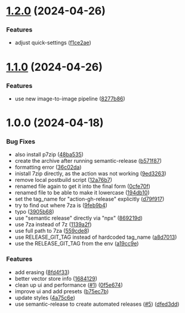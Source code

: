 # [1.2.0](https://github.com/blib-la/vj/compare/v1.1.0...v1.2.0) (2024-04-26)


### Features

* adjust quick-settings ([f1ce2ae](https://github.com/blib-la/vj/commit/f1ce2ae5fc93987967872abdaf970b1273b3d31f))

# [1.1.0](https://github.com/blib-la/vj/compare/v1.0.0...v1.1.0) (2024-04-26)


### Features

* use new image-to-image pipeline ([8277b86](https://github.com/blib-la/vj/commit/8277b866964c4e6d4a9e06b803790518cc98bc3f))

# 1.0.0 (2024-04-18)


### Bug Fixes

* also install p7zip ([48ba535](https://github.com/blib-la/vj/commit/48ba535f127c061d8190997f2334f81c9ff99601))
* create the archive after running semantic-release ([b571f87](https://github.com/blib-la/vj/commit/b571f87744de859bd7a99552654dd053bc114a91))
* formatting error ([36c02da](https://github.com/blib-la/vj/commit/36c02da1ec5d6290bf3aa21470f1348ab332abad))
* inistall 7zip directly, as the action was not working ([9ed3263](https://github.com/blib-la/vj/commit/9ed3263ecf17a4fd327057b9ea107111d738eefc))
* remove local postbuild script ([12a76b7](https://github.com/blib-la/vj/commit/12a76b7ec1c6f9219c057fb0c54ff38f255d0019))
* renamed file again to get it into the final form ([0cfe70f](https://github.com/blib-la/vj/commit/0cfe70fa3735a332442a1012070617531b103e95))
* renamed file to be able to make it lowercase ([194db10](https://github.com/blib-la/vj/commit/194db1040e9d2d5856c28eb161d0a787852dc082))
* set the tag_name for "action-gh-release" explicitly ([d79f917](https://github.com/blib-la/vj/commit/d79f917f1eb9a78f12f9cec28091e2f82d9aa555))
* try to find out where 7za is ([9feb9b4](https://github.com/blib-la/vj/commit/9feb9b42dd19106a342b6f2406bca6eead2d70cc))
* typo ([3905b68](https://github.com/blib-la/vj/commit/3905b681e157556947b6f0b2041b6bb7e8140a9d))
* use "semantic release" directly via "npx" ([869219d](https://github.com/blib-la/vj/commit/869219d062ddcb9243391b9d8a89aff83d220002))
* use 7za instead of 7z ([1139a2f](https://github.com/blib-la/vj/commit/1139a2ff920f50cfbdd66546218ff0a0ea4e8965))
* use full path to 7za ([559cde8](https://github.com/blib-la/vj/commit/559cde855ad5f6062774193823c17e13fbeddeea))
* use RELEASE_GIT_TAG instead of hardcoded tag_name ([a8d7013](https://github.com/blib-la/vj/commit/a8d70139ec6d50a58851e06d9167a6535515f296))
* use the RELEASE_GIT_TAG from the env ([a19cc9e](https://github.com/blib-la/vj/commit/a19cc9ed1057e46a4792383919ad27cf50a4f9e0))


### Features

* add erasing ([8fd4f33](https://github.com/blib-la/vj/commit/8fd4f3395bf1cea181e7ef6951434701d9ff31a7))
* better vector store info ([1684129](https://github.com/blib-la/vj/commit/16841293b1470f0f60d43763cf1d2f83b9907e53))
* clean up ui and performance ([#1](https://github.com/blib-la/vj/issues/1)) ([0f5e674](https://github.com/blib-la/vj/commit/0f5e674162ffb59159fef05c089819abefdcb02b))
* improve ui and add presets ([b75ec7b](https://github.com/blib-la/vj/commit/b75ec7bef3e46f5226a466fca509b6aa023dfd5e))
* update styles ([4a75c6e](https://github.com/blib-la/vj/commit/4a75c6e8ded6141881a398ace9461ff0591b6620))
* use semantic-release to create automated releases ([#5](https://github.com/blib-la/vj/issues/5)) ([dfed3dd](https://github.com/blib-la/vj/commit/dfed3dd13055a33906a15fe9356cabe8dea8793a))
